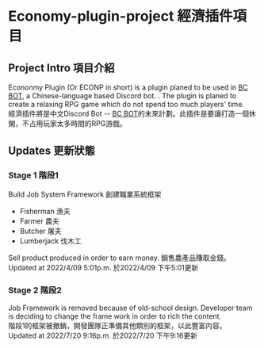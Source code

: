 # **Economy-plugin-project 經濟插件項目**

## Project Intro 項目介紹  
Econonmy Plugin (Or ECONP in short) is a plugin planed to be used in [BC BOT](https://www.bcbot.fun/), a Chinese-language based Discord bot. . The plugin is planed to create a relaxing RPG game which do not spend too much players' time.  
經濟插件將是中文Discord Bot -- [BC BOT](https://www.bcbot.fun/)的未來計劃。此插件是要讓打造一個休閑，不占用玩家太多時間的RPG游戲。  

## Updates 更新狀態

### Stage 1 階段1
Build Job System Framework 創建職業系統框架
- Fisherman 漁夫
- Farmer 農夫
- Butcher 屠夫
- Lumberjack 伐木工  

Sell product produced in order to earn money. 銷售農產品賺取金錢。  
Updated at 2022/4/09 5:01p.m. 於2022/4/09 下午5:01更新  

### Stage 2 階段2
Job Framework is removed because of old-school design. Developer team is deciding to change the frame work in order to rich the content.  
階段1的框架被撤銷，開發團隊正準備其他類別的框架，以此豐富内容。  
Updated at 2022/7/20 9:16p.m. 於2022/7/20 下午9:16更新
